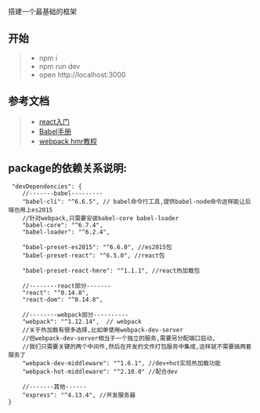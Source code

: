 搭建一个最基础的框架

## 开始
>* npm i
>* npm run dev
>* open http://localhost:3000

## 参考文档
>* [react入门](https://facebook.github.io/react/docs/getting-started.html)
>* [Babel手册](https://github.com/thejameskyle/babel-handbook)
>* [webpack hmr教程]((http://andrewhfarmer.com/webpack-hmr-tutorial/))

## package的依赖关系说明:

```
 "devDependencies": {
    //-------babel---------
    "babel-cli": "^6.6.5", // babel命令行工具,提供babel-node命令这样能让后端也用上es2015
    //针对webpack,只需要安装babel-core babel-loader
    "babel-core": "^6.7.4",
    "babel-loader": "^6.2.4",

    "babel-preset-es2015": "^6.6.0", //es2015包
    "babel-preset-react": "^6.5.0", //react包

    "babel-preset-react-hmre": "^1.1.1", //react热加载包

    //--------react部分-------
    "react": "^0.14.8",
    "react-dom": "^0.14.8",

    //--------webpack部分----------
    "webpack": "^1.12.14",  // webpack
    //关于热加载有很多选择,比如单使用webpack-dev-server
    //但webpack-dev-server相当于一个独立的服务,需要另分配端口启动,
    //我们只需要关键的两个中间件,然后在开发的文件打包服务中集成,这样就不需要搞两套服务了
    "webpack-dev-middleware": "^1.6.1", //dev+hot实现热加载功能
    "webpack-hot-middleware": "^2.10.0" //配合dev

    //-------其他------
    "express": "^4.13.4", //开发服务器
}
```
